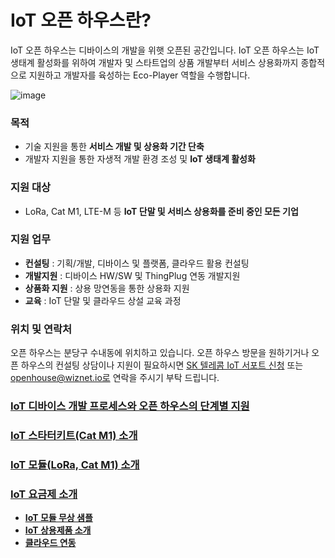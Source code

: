 # IoT 오픈 하우스란?

IoT 오픈 하우스는 디바이스의 개발을 위햇 오픈된 공간입니다.
IoT 오픈 하우스는 IoT 생태계 활성화를 위하여 개발자 및 스타트업의 상품 개발부터 서비스 상용화까지 종합적으로 지원하고 개발자를 육성하는 Eco-Player 역할을 수행합니다.

![image](https://user-images.githubusercontent.com/2126804/126432169-4e1ba35a-d4a7-4b97-869d-dae6b82e4162.png)


### 목적
* 기술 지원을 통한 **서비스 개발 및 상용화 기간 단축**
* 개발자 지원을 통한 자생적 개발 환경 조성 및 **IoT 생태계 활성화**

### 지원 대상
* LoRa, Cat M1, LTE-M 등 **IoT 단말 및 서비스 상용화를 준비 중인 모든 기업**

### 지원 업무
* **컨설팅** : 기획/개발, 디바이스 및 플랫폼, 클라우드 활용 컨설팅
* **개발지원** : 디바이스 HW/SW 및 ThingPlug 연동 개발지원
* **상품화 지원** : 상용 망연동을 통한 상용화 지원
* **교육** : IoT 단말 및 클라우드 상설 교육 과정 

### 위치 및 연락처
오픈 하우스는 분당구 수내동에 위치하고 있습니다.
오픈 하우스 방문을 원하기거나 오픈 하우스의 컨설팅 상담이나 지원이 필요하시면 [SK 텔레콤 IoT 서포트 신청](http://b2b.tworld.co.kr/cs/counsel/iotOpenHouse.bc) 또는  openhouse@wiznet.io로 연락을 주시기 부탁 드립니다.  


### **[IoT 디바이스 개발 프로세스와 오픈 하우스의 단계별 지원](Docs/IoTDevProcess.md)**
### **[IoT 스타터키트(Cat M1) 소개](Docs/StarterKit.md)**
### **[IoT 모듈(LoRa, Cat M1) 소개](Docs/IoTModules.md)**
### **[IoT 요금제 소개](http://b2b.tworld.co.kr/cs/basicproduct/basicProductPlanList.bc?mclCd=13)**


* **[IoT 모듈 무상 샘플](https://github.com/Wiznet/wiznet-iot-shield-arduino-kr)**
* **[IoT 상용제품 소개](https://github.com/Wiznet/wiznet-iot-shield-arduino-kr)**
* **[클라우드 연동](https://github.com/Wiznet/wiznet-iot-shield-arduino-kr)**
